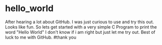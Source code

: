 # hello_world
After hearing a lot about GitHub. I was just curious to use and try this out. Looks like fun. So lets get started with a very simple C Program to print the word "Hello World" I don't know if i am right but just let me try out. Best of luck to me with GitHub.
#thank you
